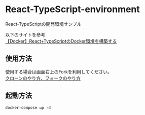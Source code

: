 # React-TypeScript-environment
React-TypeScriptの開発環境サンプル

以下のサイトを参考<br>
[【Docker】React+TypeScriptのDocker環境を構築する](https://zenn.dev/wakkunn/articles/2fa2943d1fc58f)

## 使用方法

使用する場合は画面右上のForkを利用してください。<br>
[クローンのやり方、フォークのやり方](https://qiita.com/morioka1206/items/6f777c060b88f4a7f3ce#:~:text=%E3%81%8C%E3%81%A7%E3%81%8D%E3%81%BE%E3%81%99%E3%80%82-,%E3%82%AF%E3%83%AD%E3%83%BC%E3%83%B3%E3%81%AE%E3%82%84%E3%82%8A%E6%96%B9%E3%80%81%E3%83%95%E3%82%A9%E3%83%BC%E3%82%AF%E3%81%AE%E3%82%84%E3%82%8A%E6%96%B9,-GitHub%20Desktop%E3%81%8B%E3%82%89)

## 起動方法
```
docker-compose up -d
```
